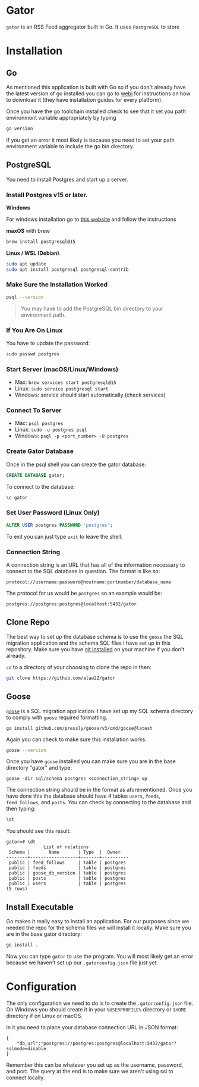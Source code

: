 # Gator

`gator` is an RSS Feed aggregator built in Go. It uses `PostgreSQL` to store 


# Installation

## Go
As mentioned this application is built with Go so if you don't already have the latest version of go installed you can go to
[webi](https://webinstall.dev/golang/) for instructions on how
to download it (they have installation guides for every platform).

Once you have the go toolchain installed check to see that it
set you path environment variable appropriately by typing

```bash
go version
```

If you get an error it most likely is because you need to set your
path environment variable to include the go bin directory.

## PostgreSQL

You need to install Postgres and start up a
server. 

### Install Postgres v15 or later.

**Windows**

For windows installation go to [this website](https://www.enterprisedb.com/downloads/postgres-postgresql-downloads) and follow the instructions

**maxOS** with brew

```zsh
brew install postgresql@15
```

**Linux / WSL (Debian)**.

```bash
sudo apt update
sudo apt install postgresql postgresql-contrib
```

### Make Sure the Installation Worked

```bash
psql --version
```

> You may have to add the PostgreSQL bin directory to your environment path.

### If You Are On Linux

You have to update the password:

```bash
sudo passwd postgres
```

### Start Server (macOS/Linux/Windows)

- Max: `brew services start postgresql@15`
- Linux: `sudo service postgresql start`
- Windows: service should start automatically (check services)

### Connect To Server

- Mac: `psql postgres`
- Linux: `sudo -u postgres psql`
- Windows: `psql -p <port_number> -U postgres`

### Create Gator Database

Once in the psql shell you can create the gator database:

```sql
CREATE DATABASE gator;
```

To connect to the database:

```sql
\c gator
```

### Set User Password (Linux Only)

```sql
ALTER USER postgres PASSWORD 'postgres';
```

To exit you can just type `exit` to leave the shell.

### Connection String

A connection string is an URL that has all of the information necessary to 
connect to the SQL database in question. The format is like so:

```
protocol://username:password@hostname:portnumber/database_name
```

The protocol for us would be `postgres` so an example would be:

```
postgres://postgres:postgres@localhost:5432/gator
```


## Clone Repo

The best way to set up the database schema is to use the `goose` the SQL
migration application and the schema SQL files I have set up in this repository.
Make sure you have [git installed](https://git-scm.com/downloads) on your
machine if you don't already.

`cd` to a directory of your choosing to clone the repo in then:

```bash
git clone https://github.com/alaw22/gator
```

## Goose

[`goose`](https://github.com/pressly/goose) is a SQL migration application. I
have set up my SQL schema directory to comply with `goose` required formatting.

```
go install github.com/pressly/goose/v3/cmd/goose@latest
```

Again you can check to make sure this installation works:

```bash
goose --version
```

Once you have `goose` installed you can make sure you are in the base directory
"gator" and type:

```
goose -dir sql/schema postgres <connection_string> up
```

The connection string should be in the format as aforementioned. Once you have
done this the database should have 4 tables `users`, `feeds`,
`feed_follows`, and `posts`. You can check by connecting to the database and 
then typing:

```sql
\dt
```

You should see this result:

```
gator=# \dt
              List of relations
 Schema |       Name       | Type  |  Owner
--------+------------------+-------+----------
 public | feed_follows     | table | postgres
 public | feeds            | table | postgres
 public | goose_db_version | table | postgres
 public | posts            | table | postgres
 public | users            | table | postgres
(5 rows)
```

## Install Executable

Go makes it really easy to install an application. For our purposes since we
needed the repo for the schema files we will install it locally. Make sure you
are in the base gator directory:

```bash
go install .
```

Now you can type `gator` to use the program. You will most likely get an error
because we haven't set up our `.gatorconfig.json` file just yet.

# Configuration

The only configuration we need to do is to create the `.gatorconfig.json` file.
On Windows you should create it in your `%USERPROFILE%` directory or `$HOME`
directory if on Linux or macOS.

In it you need to place your database connection URL in JSON format:

```
{
    "db_url":"postgres://postgres:postgres@localhost:5432/gator?sslmode=disable
}
```

Remember this can be whatever you set up as the username, password, and port.
The query at the end is to make sure we aren't using ssl to connect locally.


<!-- # Welcome to the Blog Aggregator
We're going to build an RSS feed aggregator in Go! We'll call it "Gator",
you know, because aggreGATOR 🐊. Anyhow, it's a CLI tool that allows users to:

- Add RSS feeds from across the internet to be collected
- Store the collected posts in a PostgreSQL database
- Follow and unfollow RSS feeds that other users have added
- View summaries of the aggregated posts in the terminal, with a link to the
full post


RSS feeds are a way for websites to publish updates to their content. You can
use this project to keep up with your favorite blogs, news sites, podcasts, and
more!

## Prerequisites
The project assumes that you're already familiar with the Go programming
language and SQL databases.

## Learning Goals
- Learn how to integrate a Go application with a PostgreSQL database
- Practice using your SQL skills to query and migrate a database (using sqlc
and goose, two lightweight tools for typesafe SQL in Go)
- Learn how to write a long-running service that continuously fetches new posts
from RSS feeds and stores them in the database -->